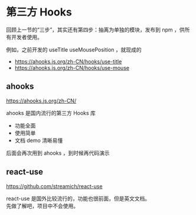 # 第三方 Hooks

回顾上一节的“三步”，其实还有第四步：抽离为单独的模块，发布到 npm ，供所有开发者使用。

例如，之前开发的 useTitle useMousePosition ，就现成的
- https://ahooks.js.org/zh-CN/hooks/use-title
- https://ahooks.js.org/zh-CN/hooks/use-mouse

## ahooks

https://ahooks.js.org/zh-CN/

ahooks 是国内流行的第三方 Hooks 库
- 功能全面
- 使用简单
- 文档 demo 清晰易懂

后面会再次用到 ahooks ，到时候再代码演示

## react-use

https://github.com/streamich/react-use

react-use 是国外比较流行的，功能也很前面，但是英文文档。<br>
先做了解吧，项目中不会使用。
